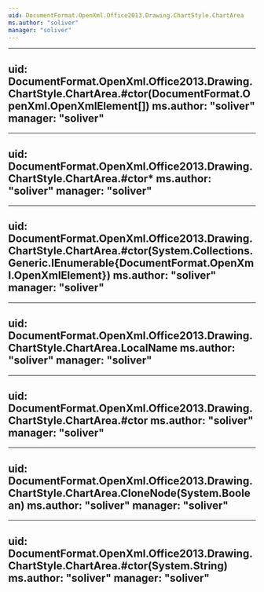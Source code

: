 ```yaml
---
uid: DocumentFormat.OpenXml.Office2013.Drawing.ChartStyle.ChartArea
ms.author: "soliver"
manager: "soliver"
---
```


---
uid: DocumentFormat.OpenXml.Office2013.Drawing.ChartStyle.ChartArea.#ctor(DocumentFormat.OpenXml.OpenXmlElement[])
ms.author: "soliver"
manager: "soliver"
---

---
uid: DocumentFormat.OpenXml.Office2013.Drawing.ChartStyle.ChartArea.#ctor*
ms.author: "soliver"
manager: "soliver"
---

---
uid: DocumentFormat.OpenXml.Office2013.Drawing.ChartStyle.ChartArea.#ctor(System.Collections.Generic.IEnumerable{DocumentFormat.OpenXml.OpenXmlElement})
ms.author: "soliver"
manager: "soliver"
---

---
uid: DocumentFormat.OpenXml.Office2013.Drawing.ChartStyle.ChartArea.LocalName
ms.author: "soliver"
manager: "soliver"
---

---
uid: DocumentFormat.OpenXml.Office2013.Drawing.ChartStyle.ChartArea.#ctor
ms.author: "soliver"
manager: "soliver"
---

---
uid: DocumentFormat.OpenXml.Office2013.Drawing.ChartStyle.ChartArea.CloneNode(System.Boolean)
ms.author: "soliver"
manager: "soliver"
---

---
uid: DocumentFormat.OpenXml.Office2013.Drawing.ChartStyle.ChartArea.#ctor(System.String)
ms.author: "soliver"
manager: "soliver"
---
